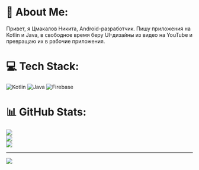 # 💫 About Me:
Привет, я Цмакалов Никита, Android-разработчик. Пишу приложения на Kotlin и Java, в свободное время беру UI-дизайны из видео на YouTube и превращаю их в рабочие приложения. 


# 💻 Tech Stack:
![Kotlin](https://img.shields.io/badge/kotlin-%237F52FF.svg?style=for-the-badge&logo=kotlin&logoColor=white) ![Java](https://img.shields.io/badge/java-%23ED8B00.svg?style=for-the-badge&logo=openjdk&logoColor=white) ![Firebase](https://img.shields.io/badge/firebase-%23039BE5.svg?style=for-the-badge&logo=firebase)
# 📊 GitHub Stats:
![](https://github-readme-stats.vercel.app/api?username=NikitaTsmakalov&theme=radical&hide_border=false&include_all_commits=false&count_private=false)<br/>
![](https://nirzak-streak-stats.vercel.app/?user=NikitaTsmakalov&theme=radical&hide_border=false)<br/>
![](https://github-readme-stats.vercel.app/api/top-langs/?username=NikitaTsmakalov&theme=radical&hide_border=false&include_all_commits=false&count_private=false&layout=compact)

---
[![](https://visitcount.itsvg.in/api?id=NikitaTsmakalov&icon=0&color=0)](https://visitcount.itsvg.in)

<!-- Proudly created with GPRM ( https://gprm.itsvg.in ) -->
